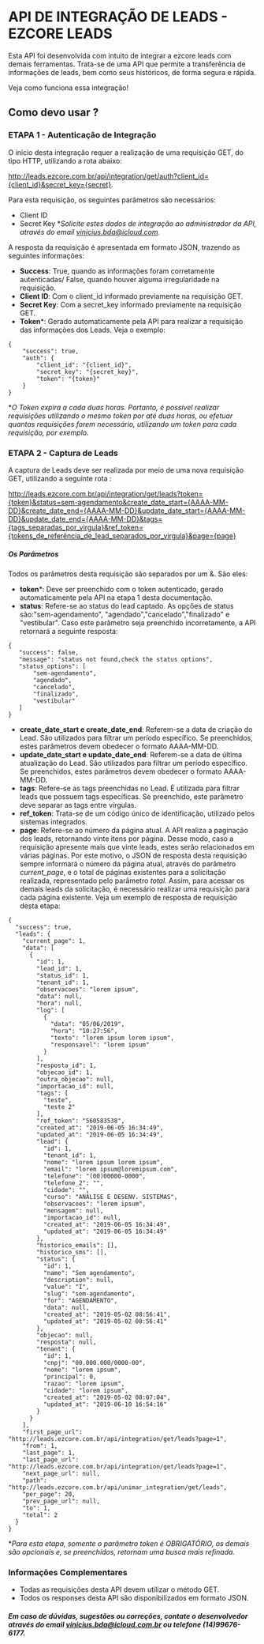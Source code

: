 # API DE INTEGRAÇÃO DE LEADS - EZCORE LEADS

Esta API foi desenvolvida com intuito de integrar a ezcore leads com demais ferramentas. Trata-se de uma API que permite a transferência de informações de leads, bem como seus históricos, de forma segura e rápida.

Veja como funciona essa integração!

## Como devo usar ?
###  ETAPA 1 - Autenticação de Integração
O início desta integração requer a realização de uma requisição GET, do tipo HTTP, utilizando a rota abaixo:

http://leads.ezcore.com.br/api/integration/get/auth?client_id={client_id}&secret_key={secret}.

Para esta requisição, os seguintes parâmetros são necessários:
- Client ID
- Secret Key
**Solicite estes dados de integração ao administrador da API, através do email vinicius.bda@icloud.com.*

A resposta da requisição é apresentada em formato JSON, trazendo as seguintes informações:
- **Success**: True, quando as informações foram corretamente autenticadas/ False, quando houver alguma irregularidade na requisição.
- **Client ID**: Com  o client_id informado previamente na requisição GET.
- **Secret Key**: Com a secret_key informado previamente na requisição GET. 
- **Token***: Gerado automaticamente pela API para realizar a requisição das informações dos Leads. 
Veja o exemplo:

```
{
    "success": true,
    "auth": {
        "client_id": "{client_id}",
        "secret_key": "{secret_key}",
        "token": "{token}"
    }
}
```  
**O Token expira a cada duas horas. Portanto, é possível realizar requisições utilizando o mesmo token por até duas horas, ou efetuar quantas requisições forem necessário, utilizando um token para cada requisição, por exemplo.*


### ETAPA 2 - Captura de Leads

 A captura de Leads deve ser realizada por meio de uma nova requisição GET, utilizando a seguinte rota : 
 
 http://leads.ezcore.com.br/api/integration/get/leads?token={token}&status=sem-agendamento&create_date_start={AAAA-MM-DD}&create_date_end={AAAA-MM-DD}&update_date_start={AAAA-MM-DD}&update_date_end={AAAA-MM-DD}&tags={tags_separadas_por_virgula}&ref_token={tokens_de_referência_de_lead_separados_por_virgula}&page={page}
 
##### Os Parâmetros
 Todos os parâmetros desta requisição são separados por um &. São eles: 
- **token***: Deve ser preenchido com o token autenticado, gerado automaticamente pela API na etapa 1 desta documentação.
- **status**: Refere-se ao status do lead captado. As opções de status são:"sem-agendamento", "agendado","cancelado","finalizado" e "vestibular". Caso este parâmetro seja preenchido incorretamente, a API retornará a seguinte resposta:
 ```
 {
    "success": false,
    "message": "status not found,check the status options",
    "status_options": [
        "sem-agendamento",
        "agendado",
        "cancelado",
        "finalizado",
        "vestibular"
    ]
}
```  
- **create_date_start e create_date_end**: Referem-se a data de criação do Lead. São utilizados para filtrar um período específico. Se preenchidos, estes parâmetros devem obedecer o formato AAAA-MM-DD.
- **update_date_start e update_date_end**: Referem-se a data de última atualização do Lead. São utilizados para filtrar um período específico. Se preenchidos, estes parâmetros devem obedecer o formato AAAA-MM-DD.
- **tags**: Refere-se as tags preenchidas no Lead. Ė utilizada para filtrar leads que possuem tags específicas. Se preenchido, este parâmetro deve separar as tags entre vírgulas. 
- **ref_token**: Trata-se de um código único de identificação, utilizado pelos sistemas integrados.
- **page**: Refere-se ao número da página atual. A  API realiza a paginação dos leads, retornando vinte itens por página. Desse modo, caso a requisição apresente mais que vinte leads, estes serão relacionados em várias páginas. 
Por este motivo, o JSON de resposta desta requisição sempre informará o número da página atual, através do parâmetro *current_page*, e o total de páginas existentes para a solicitação realizada, representado pelo parâmetro *total*.
Assim, para acessar os demais leads da solicitação, é necessário realizar uma requisição para cada página existente.
Veja um exemplo de resposta de requisição desta etapa:

```
{
  "success": true,
  "leads": {
    "current_page": 1,
    "data": [
      {
        "id": 1,
        "lead_id": 1,
        "status_id": 1,
        "tenant_id": 1,
        "observacoes": "lorem ipsum",
        "data": null,
        "hora": null,
        "log": [
          {
            "data": "05/06/2019",
            "hora": "10:27:56",
            "texto": "lorem ipsum lorem ipsum",
            "responsavel": "lorem ipsum"
          }
        ],
        "resposta_id": 1,
        "objecao_id": 1,
        "outra_objecao": null,
        "importacao_id": null,
        "tags": [
          "teste",
          "teste 2"
        ],
        "ref_token": "560583538",
        "created_at": "2019-06-05 16:34:49",
        "updated_at": "2019-06-05 16:34:49",
        "lead": {
          "id": 1,
          "tenant_id": 1,
          "nome": "lorem ipsum lorem ipsum",
          "email": "lorem ipsum@loremipsum.com",
          "telefone": "(00)00000-0000",
          "telefone_2": "",
          "cidade": "",
          "curso": "ANÁLISE E DESENV. SISTEMAS",
          "observacoes": "lorem ipsum",
          "mensagem": null,
          "importacao_id": null,
          "created_at": "2019-06-05 16:34:49",
          "updated_at": "2019-06-05 16:34:49"
        },
        "historico_emails": [],
        "historico_sms": [],
        "status": {
          "id": 1,
          "name": "Sem agendamento",
          "description": null,
          "value": "I",
          "slug": "sem-agendamento",
          "for": "AGENDAMENTO",
          "data": null,
          "created_at": "2019-05-02 08:56:41",
          "updated_at": "2019-05-02 08:56:41"
        },
        "objecao": null,
        "resposta": null,
        "tenant": {
          "id": 1,
          "cnpj": "00.000.000/0000-00",
          "nome": "lorem ipsum",
          "principal": 0,
          "razao": "lorem ipsum",
          "cidade": "lorem ipsum",
          "created_at": "2019-05-02 08:07:04",
          "updated_at": "2019-06-10 16:54:16"
        }
      }
    ],
    "first_page_url": "http://leads.ezcore.com.br/api/integration/get/leads?page=1",
    "from": 1,
    "last_page": 1,
    "last_page_url": "http://leads.ezcore.com.br/api/integration/get/leads?page=1",
    "next_page_url": null,
    "path": "http://leads.ezcore.com.br/api/unimar_integration/get/leads",
    "per_page": 20,
    "prev_page_url": null,
    "to": 1,
    "total": 2
  }
}
```
**Para esta etapa, somente o parâmetro token é OBRIGATÓRIO, os demais são opcionais e, se preenchidos, retornam uma busca mais refinada.*


### Informações Complementares

- Todas as requisições desta API devem utilizar o método GET.
- Todos os responses desta API são disponibilizados em formato JSON.

#####  Em caso de dúvidas, sugestões ou correções, contate o desenvolvedor através do email vinicius.bda@icloud.com.br ou telefone (14)99676-6177.
